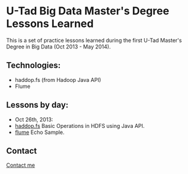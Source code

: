 U-Tad Big Data Master's Degree Lessons Learned
==============================================

This is a set of practice lessons learned during the first U-Tad Master's Degree in Big Data (Oct 2013 - May 2014).

Technologies: 
-------------

- haddop.fs (from Hadoop Java API)
- Flume

Lessons by day:
---------------

* Oct 26th, 2013:
 * [haddop.fs](./haddop.fs/src/com/agartime/utad/hdfs/BasicOps.java) Basic Operations in HDFS using Java API.
 * [flume](./flume/001_flume_basic) Echo Sample.


Contact
------- 

[Contact me](mailto:antoniogartime@gmail.com)
